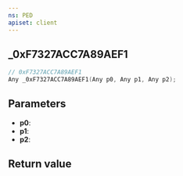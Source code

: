 ```yaml
---
ns: PED
apiset: client
---
```

## _0xF7327ACC7A89AEF1

```c
// 0xF7327ACC7A89AEF1
Any _0xF7327ACC7A89AEF1(Any p0, Any p1, Any p2);
```


## Parameters
* **p0**:
* **p1**:
* **p2**:

## Return value
